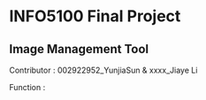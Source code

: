 # INFO5100 Final Project <br>
## Image Management Tool <br>

Contributor : 002922952_YunjiaSun & xxxx_Jiaye Li

Function :

